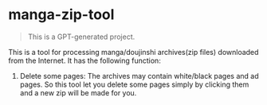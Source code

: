 # manga-zip-tool

> This is a GPT-generated project.

This is a tool for processing manga/doujinshi archives(zip files) downloaded from the Internet. It has the following function:

1. Delete some pages: The archives may contain white/black pages and ad pages. So this tool let you delete some pages simply by clicking them and a new zip will be made for you.